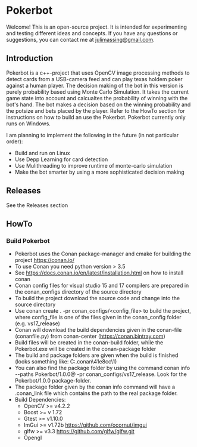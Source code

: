 # Pokerbot
Welcome! This is an open-source project. It is intended for experimenting and testing different ideas and concepts. If you have any questions or suggestions, you can contact me at julimassing@gmail.com. 

## Introduction
Pokerbot is a c++-project that uses OpenCV image processing methods to detect cards from a USB-camera feed and can play texas holdem poker against a human player. The decision making of the bot in this version is purely probability based using Monte Carlo Simulation. It takes the current game state into account and calcualtes the probability of winning with the bot's hand. The bot makes a decision based on the winning probability and the potsize and bets placed by the player. Refer to the HowTo section for instructions on how to build an use the Pokerbot. 
Pokerbot currently only runs on Windows.

I am planning to implement the following in the future (in not particular order):
* Build and run on Linux
* Use Depp Learning for card detection
* Use Mulithreading to improve runtime of monte-carlo simulation
* Make the bot smarter by using a more sophisticated decision making

## Releases
See the Releases section

## HowTo
### Build Pokerbot
* Pokerbot uses the Conan package-manager and cmake for building the project https://conan.io/
* To use Conan you need python version > 3.5 
* See https://docs.conan.io/en/latest/installation.html on how to install conan
* Conan config files for visual studio 15 and 17 compilers are prepared in the conan_configs directory of the source directory
* To build the project download the source code and change into the source directory
* Use conan create . -pr conan_configs/<config_file> to build the project, where config_file is one of the files given in the conan_config folder (e.g. vs17_release)
* Conan will download the build dependencies given in the conan-file (conanfile.py) from conan-center (https://conan.bintray.com)
* Build files will be created in the conan-build folder, while the Pokerbot.exe will be created in the conan-package folder
* The build and package folders are given when the build is finished (looks something like: C:\.conan\41e8cc\1)
* You can also find the package folder by using the command conan info --paths Pokerbot/1.0.0@ -pr conan_configs/vs17_release. Look for the Pokerbot/1.0.0 package-folder.
* The package folder given by the conan info command will have a .conan_link file which contains the path to the real package folder.
* Build Dependencies:
    * OpenCV >= v4.2.2 
    * Boost >= v 1.72
    * Gtest >= v1.10.0
    * ImGui >= v1.72b https://github.com/ocornut/imgui
    * glfw >= v3.3 https://github.com/glfw/glfw.git
    * Opengl